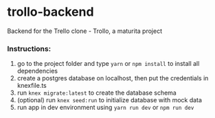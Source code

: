 # trollo-backend
Backend for the Trello clone - Trollo, a maturita project

### Instructions:
1. go to the project folder and type `yarn` or `npm install` to install all dependencies
2. create a postgres database on localhost, then put the credentials in knexfile.ts
3. run `knex migrate:latest` to create the database schema
4. (optional) run `knex seed:run` to initialize database with mock data
5. run app in dev environment using `yarn run dev` or `npm run dev`